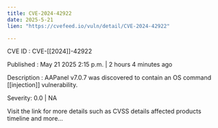 ```yaml
---
title: CVE-2024-42922
date: 2025-5-21
lien: "https://cvefeed.io/vuln/detail/CVE-2024-42922"

---
```


CVE ID : CVE-[[2024]]-42922

Published :  May 21
2025
2:15 p.m. | 2 hours
4 minutes ago

Description : AAPanel v7.0.7 was discovered to contain an OS command [[injection]] vulnerability.

Severity: 0.0 | NA

Visit the link for more details
such as CVSS details
affected products
timeline
and more...
